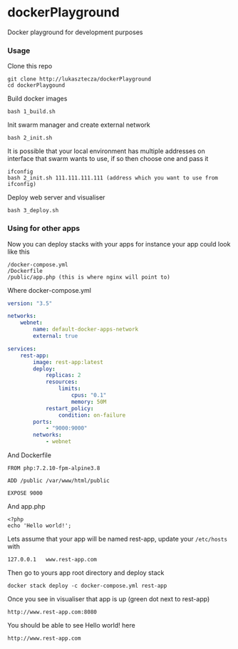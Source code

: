 # dockerPlayground
Docker playground for development purposes

### Usage
Clone this repo
```
git clone http://lukasztecza/dockerPlayground
cd dockerPlaygound
```
Build docker images
```
bash 1_build.sh
```
Init swarm manager and create external network
```
bash 2_init.sh
```
It is possible that your local environment has multiple addresses on interface that swarm wants to use, if so then choose one and pass it
```
ifconfig
bash 2_init.sh 111.111.111.111 (address which you want to use from ifconfig)
```
Deploy web server and visualiser
```
bash 3_deploy.sh
```
### Using for other apps
Now you can deploy stacks with your apps for instance your app could look like this
```
/docker-compose.yml
/Dockerfile
/public/app.php (this is where nginx will point to)
```
Where docker-compose.yml
```yml
version: "3.5"

networks:
    webnet:
        name: default-docker-apps-network
        external: true

services:
    rest-app:
        image: rest-app:latest
        deploy:
            replicas: 2
            resources:
                limits:
                    cpus: "0.1"
                    memory: 50M
            restart_policy:
                condition: on-failure
        ports:
            - "9000:9000"
        networks:
            - webnet
```
And Dockerfile
```
FROM php:7.2.10-fpm-alpine3.8

ADD /public /var/www/html/public

EXPOSE 9000
```
And app.php
```
<?php
echo 'Hello world!';
```
Lets assume that your app will be named rest-app, update your `/etc/hosts` with
```
127.0.0.1   www.rest-app.com
```
Then go to yours app root directory and deploy stack
```
docker stack deploy -c docker-compose.yml rest-app
```
Once you see in visualiser that app is up (green dot next to rest-app)
```
http://www.rest-app.com:8080
```
You should be able to see Hello world! here
```
http://www.rest-app.com
```

